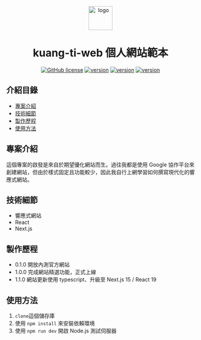 <div align="center">
  <a href="https://www.kuang-ti.com">
    <picture>
      <img alt="logo" src="https://www.kuang-ti.com/images/YD-logo.svg" height="64">
    </picture>
  </a>
  <h1>kuang-ti-web 個人網站範本</h1>

<a href="https://github.com/yd-tw/kuang-ti-web/blob/main/LICENSE"><img alt="GitHub license" src="https://img.shields.io/badge/license-MIT-green"></a>
<a href="https://github.com/yd-tw/kuang-ti-web/blob/main/package.json"><img alt="version" src="https://img.shields.io/badge/Next.js-15-blue"></a>
<a href="https://github.com/yd-tw/kuang-ti-web/blob/main/package.json"><img alt="version" src="https://img.shields.io/badge/React-19-blue"></a>
<a href="https://github.com/yd-tw/kuang-ti-web/blob/main/package.json"><img alt="version" src="https://img.shields.io/badge/TailwindCSS-3-blue"></a>

</div>

## 介紹目錄

- [專案介紹](#專案介紹)
- [技術細節](#技術細節)
- [製作歷程](#製作歷程)
- [使用方法](#使用方法)

## 專案介紹

這個專案的啟發是來自於期望優化網站而生。過往我都是使用 Google 協作平台來創建網站，但由於樣式固定且功能較少，因此我自行上網學習如何撰寫現代化的響應式網站。

## 技術細節

- 響應式網站
- React
- Next.js

## 製作歷程

- 0.1.0 開放內測官方網站
- 1.0.0 完成網站精選功能，正式上線
- 1.1.0 網站更新使用 typescript、升級至 Next.js 15 / React 19

## 使用方法

1. `clone`這個儲存庫
2. 使用 `npm install` 來安裝依賴環境
3. 使用 `npm run dev` 開啟 Node.js 測試伺服器
